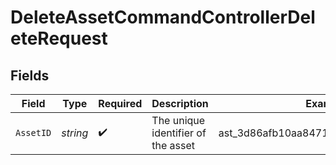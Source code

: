 # DeleteAssetCommandControllerDeleteRequest


## Fields

| Field                                | Type                                 | Required                             | Description                          | Example                              |
| ------------------------------------ | ------------------------------------ | ------------------------------------ | ------------------------------------ | ------------------------------------ |
| `AssetID`                            | *string*                             | :heavy_check_mark:                   | The unique identifier of the asset   | ast_3d86afb10aa84711858f4898032b198a |